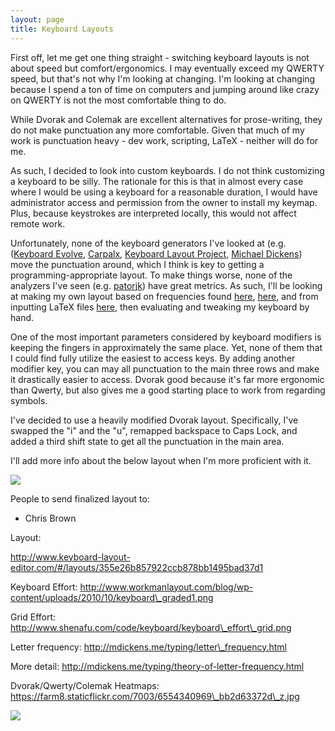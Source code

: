 ```yaml
---
layout: page
title: Keyboard Layouts
---
```


First off, let me get one thing straight - switching keyboard layouts is not about speed but comfort/ergonomics. I may eventually exceed my QWERTY speed, but that's not why I'm looking at changing. I'm looking at changing because I spend a ton of time on computers and jumping around like crazy on QWERTY is not the most comfortable thing to do. 

While Dvorak and Colemak are excellent alternatives for prose-writing, they do not make punctuation any more comfortable. Given that much of my work is punctuation heavy - dev work, scripting, LaTeX - neither will do for me. 

As such, I decided to look into custom keyboards. I do not think customizing a keyboard to be silly. The rationale for this is that in almost every case where I would be using a keyboard for a reasonable duration, I would have administrator access and permission from the owner to install my keymap. Plus, because keystrokes are interpreted locally, this would not affect remote work. 

Unfortunately, none of the keyboard generators I've looked at (e.g. ([Keyboard Evolve](http://www.michaelcapewell.com/programming/keyboardevolve.htm), [Carpalx](http://mkweb.bcgsc.ca/carpalx/), [Keyboard Layout Project](http://mathematicalmulticore.wordpress.com/the-keyboard-layout-project/), [Michael Dickens](https://github.com/michaeldickens/Typing)) move the punctuation around, which I think is key to getting a programming-appropriate layout. To make things worse, none of the analyzers I've seen (e.g. [patorjk](http://patorjk.com/keyboard-layout-analyzer/#/main)) have great metrics. As such, I'll be looking at making my own layout based on frequencies found [here](http://xahlee.info/comp/computer_language_char_distribution.html), [here](http://www.mahdiyusuf.com/post/9947002105/most-pressed-keys-and-programming-syntaxes-2), and from inputting LaTeX files [here](http://www.patrick-wied.at/projects/heatmap-keyboard/), then evaluating and tweaking my keyboard by hand.

One of the most important parameters considered by keyboard modifiers is keeping the fingers in approximately the same place. Yet, none of them that I could find fully utilize the easiest to access keys. By adding another modifier key, you can may all punctuation to the main three rows and make it drastically easier to access. Dvorak good because it's far more ergonomic than Qwerty, but also gives me a good starting place to work from regarding symbols. 

I've decided to use a heavily modified Dvorak layout. Specifically, I've swapped the "i" and the "u", remapped backspace to Caps Lock, and added a third shift state to get all the punctuation in the main area. 

I'll add more info about the below layout when I'm more proficient with it.

[![](https://docs.google.com/uc?id=0B0Jfms0twG8EWnAzUGhldFdqMXc&export=download)](https://docs.google.com/file/d/0B0Jfms0twG8EWnAzUGhldFdqMXc/edit?usp=drive_web)

People to send finalized layout to:

- Chris Brown

Layout: 

http://www.keyboard-layout-editor.com/#/layouts/355e26b857922ccb878bb1495bad37d1 

Keyboard Effort: http://www.workmanlayout.com/blog/wp-content/uploads/2010/10/keyboard\_graded1.png

Grid Effort: http://www.shenafu.com/code/keyboard/keyboard\_effort\_grid.png

Letter frequency: http://mdickens.me/typing/letter\_frequency.html

More detail: http://mdickens.me/typing/theory-of-letter-frequency.html

Dvorak/Qwerty/Colemak Heatmaps: https://farm8.staticflickr.com/7003/6554340969\_bb2d63372d\_z.jpg

[![](https://docs.google.com/uc?id=0B0Jfms0twG8ESlJXeUZCLVZXZ00&export=download)](https://docs.google.com/file/d/0B0Jfms0twG8ESlJXeUZCLVZXZ00/edit?usp=drive_web)
